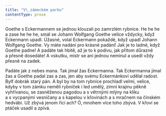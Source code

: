 ```yaml
---
title: "V\_zámeckém parku"
contentType: prose
---
```


<section>

Goethe s Eckermannem se jednou klouzali po zamrzlém rybníce. He he he a zase he he he, smál se Johann Wolfgang Goethe velice vždycky, když Eckermann upadl. Úžasné, volal Eckermann pokaždé, když upadl Johann Wolfgang Goethe. Vy máte nadání pro krásné padání! Jak je to ladné, když Goethe padne! A padáte tak hbitě, až je to k podivu, jak přitom důrazně a přesně dosedáte! A vskutku, mistr se ani jednou neminul a usedl vždy přesně na zadek.

Padáte jak z nebes mana. Tak jímal žas Eckermanna. Tak Eckermanna jímal žas a Goethe padal zas a zas, jen aby svému Eckermánkovi udělal radost. Bylť dobrák starý pán. A byl by na tom rybníce prochladl velmi, velice, kdyby v tom zámku neměli rybníček i led umělý, zimní krajinu pěkně vyhřívanou, se zasněženou pagodou a s větrnými mlýny na kliku a s vycpanými vesničany a s kapelou v křovinách a s mračnem na čínském hedvábí. Už zbývá jenom říci ach? Ó, mnohem více toho zbývá. V křoví se ptáček usadil a zpívá.

</section>
